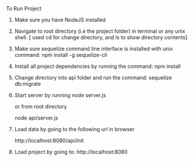 To Run Project

1. Make sure you have NodeJS installed
2. Navigate to root directory (i.e the project folder) in terminal or any unix shell.
	[ used cd for change directory, and ls to show directory contents]

3. Make sure sequelize command line interface is installed with unix command:
    npm install -g sequelize-cli

4. Install all project dependencies by running the command:
	npm install
	
4. Change directory into api folder and run the command:
	sequelize db:migrate

5. Start server by running
	node server.js

	or from root directory

	node api/server.js

6. Load data by going to the following url in browser
	
	http://localhost:8080/api/init

7. Load project by going to:
	http://localhost:8080

